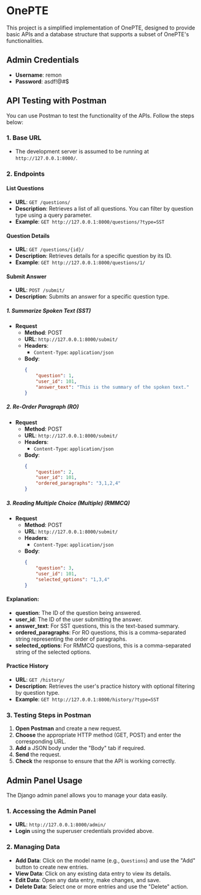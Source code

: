 # OnePTE

This project is a simplified implementation of OnePTE, designed to provide basic APIs and a database structure that supports a subset of OnePTE's functionalities.

## Admin Credentials

- **Username**: remon
- **Password**: asdf!@#$

## API Testing with Postman

You can use Postman to test the functionality of the APIs. Follow the steps below:

### 1. Base URL

- The development server is assumed to be running at `http://127.0.0.1:8000/`.

### 2. Endpoints

#### List Questions

- **URL**: `GET /questions/`
- **Description**: Retrieves a list of all questions. You can filter by question type using a query parameter.
- **Example**: `GET http://127.0.0.1:8000/questions/?type=SST`

#### Question Details

- **URL**: `GET /questions/{id}/`
- **Description**: Retrieves details for a specific question by its ID.
- **Example**: `GET http://127.0.0.1:8000/questions/1/`

#### Submit Answer

- **URL**: `POST /submit/`
- **Description**: Submits an answer for a specific question type.

##### 1. **Summarize Spoken Text (SST)**
   - **Request**
     - **Method**: POST
     - **URL**: `http://127.0.0.1:8000/submit/`
     - **Headers**:
       - `Content-Type`: `application/json`
     - **Body**:
       ```json
       {
           "question": 1,
           "user_id": 101,
           "answer_text": "This is the summary of the spoken text."
       }
       ```

##### 2. **Re-Order Paragraph (RO)**
   - **Request**
     - **Method**: POST
     - **URL**: `http://127.0.0.1:8000/submit/`
     - **Headers**:
       - `Content-Type`: `application/json`
     - **Body**:
       ```json
       {
           "question": 2,
           "user_id": 101,
           "ordered_paragraphs": "3,1,2,4"
       }
       ```

##### 3. **Reading Multiple Choice (Multiple) (RMMCQ)**
   - **Request**
     - **Method**: POST
     - **URL**: `http://127.0.0.1:8000/submit/`
     - **Headers**:
       - `Content-Type`: `application/json`
     - **Body**:
       ```json
       {
           "question": 3,
           "user_id": 101,
           "selected_options": "1,3,4"
       }
       ```

#### Explanation:
- **question**: The ID of the question being answered.
- **user_id**: The ID of the user submitting the answer.
- **answer_text**: For SST questions, this is the text-based summary.
- **ordered_paragraphs**: For RO questions, this is a comma-separated string representing the order of paragraphs.
- **selected_options**: For RMMCQ questions, this is a comma-separated string of the selected options.

#### Practice History

- **URL**: `GET /history/`
- **Description**: Retrieves the user's practice history with optional filtering by question type.
- **Example**: `GET http://127.0.0.1:8000/history/?type=SST`

### 3. Testing Steps in Postman

1. **Open Postman** and create a new request.
2. **Choose** the appropriate HTTP method (GET, POST) and enter the corresponding URL.
3. **Add** a JSON body under the "Body" tab if required.
4. **Send** the request.
5. **Check** the response to ensure that the API is working correctly.

## Admin Panel Usage

The Django admin panel allows you to manage your data easily.

### 1. Accessing the Admin Panel

- **URL**: `http://127.0.0.1:8000/admin/`
- **Login** using the superuser credentials provided above.

### 2. Managing Data

- **Add Data**: Click on the model name (e.g., `Questions`) and use the "Add" button to create new entries.
- **View Data**: Click on any existing data entry to view its details.
- **Edit Data**: Open any data entry, make changes, and save.
- **Delete Data**: Select one or more entries and use the "Delete" action.
